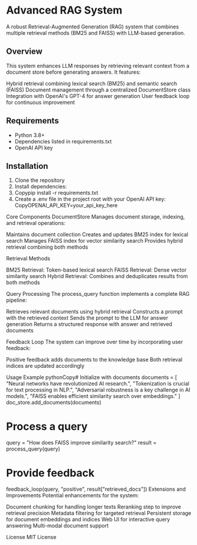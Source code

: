 # Advanced RAG System
A robust Retrieval-Augmented Generation (RAG) system that combines multiple retrieval methods (BM25 and FAISS) with LLM-based generation.
## Overview
This system enhances LLM responses by retrieving relevant context from a document store before generating answers. It features:

Hybrid retrieval combining lexical search (BM25) and semantic search (FAISS)
Document management through a centralized DocumentStore class
Integration with OpenAI's GPT-4 for answer generation
User feedback loop for continuous improvement

## Requirements

- Python 3.8+
- Dependencies listed in requirements.txt
- OpenAI API key

## Installation
1. Clone the repository
2. Install dependencies:
3. Copypip install -r requirements.txt
4. Create a .env file in the project root with your OpenAI API key:
   CopyOPENAI_API_KEY=your_api_key_here


Core Components
DocumentStore
Manages document storage, indexing, and retrieval operations:

Maintains document collection
Creates and updates BM25 index for lexical search
Manages FAISS index for vector similarity search
Provides hybrid retrieval combining both methods

Retrieval Methods

BM25 Retrieval: Token-based lexical search
FAISS Retrieval: Dense vector similarity search
Hybrid Retrieval: Combines and deduplicates results from both methods

Query Processing
The process_query function implements a complete RAG pipeline:

Retrieves relevant documents using hybrid retrieval
Constructs a prompt with the retrieved context
Sends the prompt to the LLM for answer generation
Returns a structured response with answer and retrieved documents

Feedback Loop
The system can improve over time by incorporating user feedback:

Positive feedback adds documents to the knowledge base
Both retrieval indices are updated accordingly

Usage Example
pythonCopy# Initialize with documents
documents = [
    "Neural networks have revolutionized AI research.",
    "Tokenization is crucial for text processing in NLP.",
    "Adversarial robustness is a key challenge in AI models.",
    "FAISS enables efficient similarity search over embeddings."
]
doc_store.add_documents(documents)

# Process a query
query = "How does FAISS improve similarity search?"
result = process_query(query)

# Provide feedback
feedback_loop(query, "positive", result["retrieved_docs"])
Extensions and Improvements
Potential enhancements for the system:

Document chunking for handling longer texts
Reranking step to improve retrieval precision
Metadata filtering for targeted retrieval
Persistent storage for document embeddings and indices
Web UI for interactive query answering
Multi-modal document support

License
MIT License
